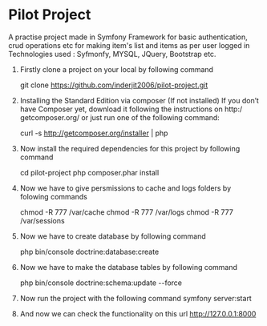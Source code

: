 # Pilot Project

A practise project made in Symfony Framework for basic authentication, crud operations etc for making item's list and items as per user logged in
Technologies used : Syfmonfy, MYSQL, JQuery, Bootstrap etc.

1) Firstly clone a project on your local by following command

    git clone https://github.com/inderjit2006/pilot-project.git
    
2) Installing the Standard Edition via composer (If not installed) If you don’t have Composer yet, download it following the instructions on http:/
getcomposer.org/ or just run one of the following command: 

    curl -s http://getcomposer.org/installer | php
    
3) Now install the required dependencies for this project by following command
    
    cd pilot-project
    php composer.phar install

4) Now we have to give persmissions to cache and logs folders by folowing commands

    chmod -R 777 <prjoect-root-directory>/var/cache
    chmod -R 777 <prjoect-root-directory>/var/logs
    chmod -R 777 <prjoect-root-directory>/var/sessions
    
5) Now we have to create database by following command

    php bin/console doctrine:database:create

6) Now we have to make the database tables by following command

    php bin/console doctrine:schema:update --force
    
7) Now run the project with the following command 
    symfony server:start

8) And now we can check the functionality on this url http://127.0.0.1:8000
